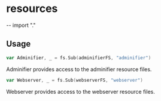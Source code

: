 # resources
--
    import "."


## Usage

```go
var Adminifier, _ = fs.Sub(adminifierFS, "adminifier")
```
Adminifier provides access to the adminifier resource files.

```go
var Webserver, _ = fs.Sub(webserverFS, "webserver")
```
Webserver provides access to the webserver resource files.
